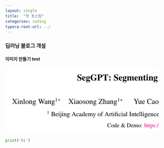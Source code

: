 ```yaml
---
layout: single
title:  "첫 포스팅"
categories: coding
typora-root-url: ../
---
```


### 딥러닝 블로그 개설





#### 이미지 만들기 test



![image-20231130143419155](/images/2023-11-30-first/image-20231130143419155.png)

```python
print('hi')
```

